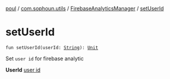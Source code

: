 [poul](../../index.md) / [com.sophoun.utils](../index.md) / [FirebaseAnalyticsManager](index.md) / [setUserId](./set-user-id.md)

# setUserId

`fun setUserId(userId: `[`String`](https://kotlinlang.org/api/latest/jvm/stdlib/kotlin/-string/index.html)`): `[`Unit`](https://kotlinlang.org/api/latest/jvm/stdlib/kotlin/-unit/index.html)

Set `user id` for firebase analytic

**UserId**
[user id](#)

